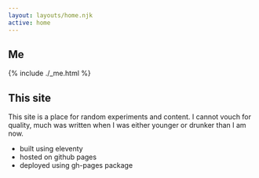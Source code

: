 ```yaml
---
layout: layouts/home.njk
active: home
---
```


## Me

{% include ./_me.html %}

## This site

This site is a place for random experiments and content. I cannot vouch for quality, much was written when I was either younger or drunker than I am now.

- built using eleventy
- hosted on github pages
- deployed using gh-pages package

